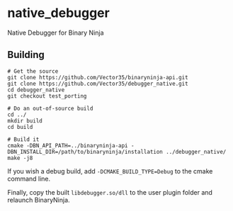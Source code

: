 # native_debugger
Native Debugger for Binary Ninja


## Building

```
# Get the source
git clone https://github.com/Vector35/binaryninja-api.git
git clone https://github.com/Vector35/debugger_native.git
cd debugger_native
git checkout test_porting

# Do an out-of-source build
cd ../
mkdir build
cd build

# Build it
cmake -DBN_API_PATH=../binaryninja-api -DBN_INSTALL_DIR=/path/to/binaryninja/installation ../debugger_native/
make -j8
```

If you wish a debug build, add `-DCMAKE_BUILD_TYPE=Debug` to the cmake command line.

Finally, copy the built `libdebugger.so/dll` to the user plugin folder and relaunch BinaryNinja.

<!-- test notification -->